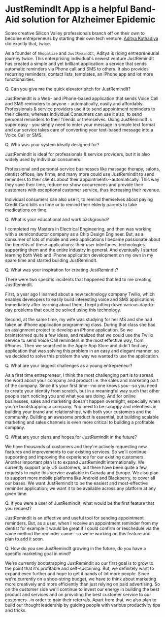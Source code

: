 # JustRemindIt App is a helpful Band-Aid solution for Alzheimer Epidemic

Some creative Silicon Valley professionals branch off on their own to become entrepreneurs by starting their own tech venture. <a href="http://adityakothadiya.com/">Aditya Kothadiya</a> did exactly that, twice. 

As a founder of `Shopalize` and `JustRemindIt`, Aditya is riding entrepreneurial journey twice. This enterprising individual's newest venture JustRemindIt has created a simple and yet brilliant application: a service that sends automatic reminders via Phone call and SMS to others. It also provides recurring reminders, contact lists, templates, an iPhone app and lot more functionalities.

Q. Can you give me the quick elevator pitch for JustRemindIt?

JustRemindIt is a Web- and iPhone-based application that sends Voice Call and SMS reminders to anyone - automatically, easily and affordably. Professionals & service providers use it to send appointment reminders to their clients, whereas Individual Consumers can use it also, to send personal reminders to their friends or themselves. Using JustRemindIt is super easy - you simply need to enter your message in simple text format and our service takes care of converting your text-based message into a Voice Call or SMS.

Q. Who was your system ideally designed for?

JustRemindIt is ideal for professionals & service providers, but it is also widely used by individual consumers.

Professional and personal-service businesses like massage therapy, salons, dentist offices, law firms, and many more could use JustRemindIt to send reminders to their clients about their appointments--automatically. This way they save their time, reduce no-show occurrences and provide their customers with exceptional customer service, thus increasing their revenue.

Individual consumers can also use it, to remind themselves about paying Credit Card bills on time or to remind their elderly parents to take medications on time.

Q. What is your educational and work background?

I completed my Masters in Electrical Engineering, and then was working with a semiconductor company as a Chip Design Engineer. But, as a consumer of lots of mobile and web applications I became passionate about the benefits of these applications: their user interfaces, technologies supporting them and the entire industry in general. And eventually I started learning both Web and iPhone application development on my own in my spare time and started building JustRemindIt.

Q. What was your inspiration for creating JustRemindIt?

There were two specific incidents that happened that led to me creating JustRemindIt. 

First, a year ago I learned about a new technology company Twilio, which enables developers to easily build interesting voice and SMS applications. Immediately after learning about them, I kept jotting down various day-to-day problems that could be solved using this technology.

Second, at the same time, my wife was studying for her MS and she had taken an iPhone application programming class. During that class she had an assignment project to develop an iPhone application. So we brainstormed quite a few ideas, and realized that we could use the Twilio service to send Voice Call reminders in the most effective way, from iPhones. Then we searched in the Apple App Store and didn't find any application that was solving this problem in an easy and elegant manner, so we decided to solve this problem the way we wanted to use the application.

Q. What are your biggest challenges as a young entrepreneur?

As a first time entrepreneur, I think the most challenging part is to spread the word about your company and product i.e. the sales and marketing part of the company. Since it's your first time--no one knows you--so you need to create your identity from scratch, but in a meaningful way such that other people start noticing you and what you are doing. And for online businesses, sales and marketing doesn't happen overnight, especially when you're bootstrapping a company. You need to be scrappy and relentless in building your brand and relationships, with both your customers and the community. Building an awesome product is essential, but building scalable marketing and sales channels is even more critical to building a profitable company.

Q. What are your plans and hopes for JustRemindIt in the future?

We have thousands of customers and they're actively requesting new features and improvements to our existing services. So we'll continue supporting and improving the experience for our existing customers. Another important plan is to expand JustRemindIt internationally. We currently support only US customers, but there have been quite a few requests to make this service available in Canada and Europe. We also plan to support more mobile platforms like Android and Blackberry, to cover all our bases. We want JustRemindIt to be the easiest and most-effective reminder application; we want it to be available across any platform at any given time.

Q. If you were a user of JustRemindIt, what would be the first feature that you request?

JustRemindIt is an effective and useful tool for sending appointment reminders. But, as a user, when I receive an appointment reminder from my dentist for example it would be great if I could confirm or reschedule via the same method the reminder came--so we're working on this feature and plan to add it soon.

Q. How do you see JustRemindIt growing in the future, do you have a specific marketing goal in mind?

We're currently bootstrapping JustRemindIt so our first goal is to grow to the point that it's profitable and self-sustaining. But, we definitely want to expand even further and hope to get it hands of lot more people. Since we're currently on a shoe-string budget, we have to think about marketing more creatively and more efficiently than just relying on paid advertising. So on the customer side we'll continue to invest our energy in building the best product and services and on providing the best customer service to our customers--in order to gain their referrals. Apart from that, we also plan to build our thought leadership by guiding people with various productivity tips and tricks.
